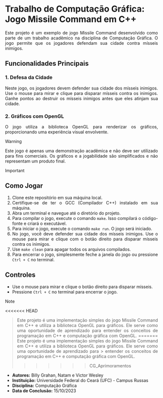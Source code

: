 # Trabalho de Computação Gráfica: Jogo Missile Command em C++

<div align="justify">

Este projeto é um exemplo de jogo Missile Command desenvolvido como parte de um trabalho acadêmico na disciplina de Computação Gráfica. O jogo permite que os jogadores defendam sua cidade contra mísseis inimigos.

## Funcionalidades Principais

### 1. Defesa da Cidade
Neste jogo, os jogadores devem defender sua cidade dos mísseis inimigos. Use o mouse para mirar e clique para disparar mísseis contra os inimigos. Ganhe pontos ao destruir os mísseis inimigos antes que eles atinjam sua cidade.

### 2. Gráficos com OpenGL
O jogo utiliza a biblioteca OpenGL para renderizar os gráficos, proporcionando uma experiência visual envolvente.

> [!WARNING]
> Este jogo é apenas uma demonstração acadêmica e não deve ser utilizado para fins comerciais. Os gráficos e a jogabilidade são simplificados e não representam um produto final.

> [!IMPORTANT]
> ## Como Jogar
> 1. Clone este repositório em sua máquina local.
> 2. Certifique-se de ter o GCC (Compilador C++) instalado em sua máquina.
> 3. Abra um terminal e navegue até o diretório do projeto.
> 4. Para compilar o jogo, execute o comando `make`. Isso compilará o código-fonte e criará o executável.
> 5. Para iniciar o jogo, execute o comando `make run`. O jogo será iniciado.
> 6. No jogo, você deve defender sua cidade dos mísseis inimigos. Use o mouse para mirar e clique com o botão direito para disparar mísseis contra os inimigos.
> 7. Use `make clean` para apagar todos os arquivos compilados.
> 8. Para encerrar o jogo, simplesmente feche a janela do jogo ou pressione `Ctrl + C` no terminal.
>
> ## Controles 
> - Use o mouse para mirar e clique o botão direito para disparar mísseis.
> - Pressione `Ctrl + C` no terminal para encerrar o jogo.

> [!Note]
<<<<<<< HEAD
> Este projeto é uma implementação simples do jogo Missile Command em C++ e utiliza a biblioteca OpenGL para gráficos. Ele serve como uma oportunidade de aprendizado para  entender os conceitos de programação em C++ e computação gráfica com OpenGL.
=======
> Este projeto é uma implementação simples do jogo Missile Command em C++ e utiliza a biblioteca OpenGL para gráficos. Ele serve como uma oportunidade de aprendizado para > entender os conceitos de programação em C++ e computação gráfica com OpenGL.
>>>>>>> CG_Aprimoramentos

* **Autores:** Billy Grahan, Natam e Victor Wesley
* **Instituição:** Universidade Federal do Ceará (UFC) - Campus Russas
* **Disciplina:** Computação Gráfica
* **Data de Conclusão:** 15/10/2023

</div>
